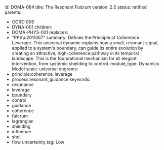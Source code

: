 id: DOMA-084
title: The Resonant Fulcrum
version: 2.0
status: ratified
parents:
- CORE-006
- DYNA-001
children:
- DOMA-PHYS-001
replaces:
- "PPS\u2011067"
summary: Defines the Principle of Coherence Leverage. This universal dynamic explains
  how a small, resonant signal, applied to a system's boundary, can guide its entire
  evolution by creating an attractive, high-coherence pathway in its temporal landscape.
  This is the foundational mechanism for all elegant intervention, from systemic shielding
  to control.
module_type: Dynamics Model
scale: universal
engrams:
- principle:coherence_leverage
- process:resonant_guidance
keywords:
- resonance
- leverage
- boundary
- control
- guidance
- coherence
- fulcrum
- lagrangian
- shielding
- influence
- shell
- flow
uncertainty_tag: Low